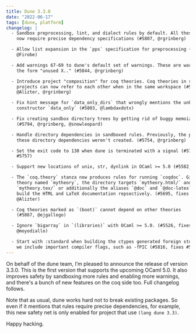 ```yaml
---
title: Dune 3.3.0
date: "2022-06-17"
tags: [dune, platform]
changelog: |
  - Sandbox preprocessing, lint, and dialect rules by default. All these rules
    now require precise dependency specifications (#5807, @rgrinberg)

  - Allow list expansion in the `pps` specification for preprocessing (#5820,
    @Firobe)

  - Add warnings 67-69 to dune's default set of warnings. These are warnings of
    the form "unused X.." (#5844, @rgrinberg)

  - Introduce project "composition" for coq theories. Coq theories in separate
    projects can now refer to each other when in the same workspace (#5784,
    @Alizter, @rgrinberg)

  - Fix hint message for `data_only_dirs` that wrongly mentions the unknown
    constructor `data_only` (#5803, @lambdaxdotx)

  - Fix creating sandbox directory trees by getting rid of buggy memoization
    (#5794, @rgrinberg, @snowleopard)

  - Handle directory dependencies in sandboxed rules. Previously, the parents of
    these directory dependencies weren't created. (#5754, @rgrinberg)

  - Set the exit code to 130 when dune is terminated with a signal (#5769, fixes
    #5757)

  - Support new locations of unix, str, dynlink in OCaml >= 5.0 (#5582, @dra27)

  - The `coq.theory` stanza now produces rules for running `coqdoc`. Given a
    theory named `mytheory`, the directory targets `mytheory.html/` and
    `mytheory.tex/` or additionally the aliases `@doc` and `@doc-latex` will
    build the HTML and LaTeX documentation repsectively. (#5695, fixes #3760,
    @Alizter)

  - Coq theories marked as `(boot)` cannot depend on other theories
    (#5867, @ejgallego)

  - Ignore `bigarray` in `(libraries)` with OCaml >= 5.0. (#5526, fixes #5494,
    @moyodiallo)

  - Start with :standard when building the ctypes generated foreign stubs so that
    we include important compiler flags, such as -fPIC (#5816, fixes #5809).
---
```


On behalf of the dune team, I’m pleased to announce the release of version 3.3.0. This is the first version that supports the upcoming OCaml 5.0. It also improves safety by sandboxing more rules and enabling more warnings, and there's a bunch of new features on the coq side too. Full changelog follows.

Note that as usual, dune works hard not to break existing packages. So even if it mentions that rules require precise dependencies, for example, this new safety net is only enabled for project that use `(lang dune 3.3)`. 

Happy hacking.


